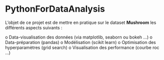 # PythonForDataAnalysis
L’objet de ce projet est de mettre en pratique sur le dataset **Mushroom** les différents aspects suivants :

  o Data-visualisation des données (via matplotlib, seaborn ou bokeh …)
  o Data-préparation (pandas)
  o Modélisation (scikit learn)
  o Optimisation des hyperparamètres (grid search)
  o Visualisation des performance (courbe roc …)
